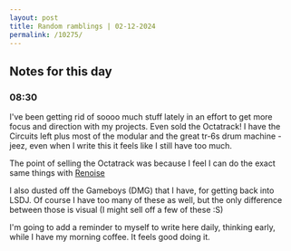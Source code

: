 ```yaml
---
layout: post
title: Random ramblings | 02-12-2024
permalink: /10275/
---
```

## Notes for this day

### 08:30

I've been getting rid of soooo much stuff lately in an effort to get more focus
and direction with my projects. Even sold the Octatrack!
I have the Circuits left plus most of the modular and the great tr-6s drum
machine - jeez, even when I write this it feels like I still have too much. 

The point of selling the Octatrack was because I feel I can do the exact same
things with [Renoise](https://www.renoise.com/)

I also dusted off the Gameboys (DMG) that I have, for getting back into LSDJ. Of
course I have too many of these as well, but the only difference between those
is visual (I might sell off a few of these :S)

I'm going to add a reminder to myself to write here daily, thinking early, while
I have my morning coffee. It feels good doing it.

